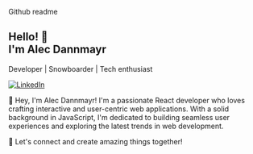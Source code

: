 Github readme

## Hello! 👋<br /> I'm Alec Dannmayr

Developer | Snowboarder | Tech enthusiast 

[![LinkedIn](https://img.shields.io/badge/-LinkedIn-blue?style=flat&logo=Linkedin&logoColor=white)]([https://www.linkedin.com/in/winsnes/](https://www.linkedin.com/in/alec-dannmayr-9bb265109/))

👋 Hey, I'm Alec Dannmayr! I'm a passionate React developer who loves crafting interactive and user-centric web applications. With a solid background in JavaScript, I'm dedicated to building seamless user experiences and exploring the latest trends in web development.

🚀 Let's connect and create amazing things together!
